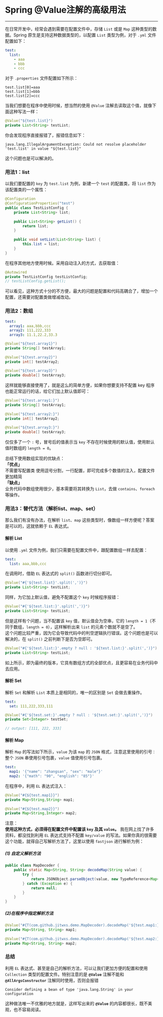 # Spring @Value注解的高级用法
****
在日常开发中，经常会遇到需要在配置文件中，存储 `List` 或是 `Map` 这种类型的数据。Spring 原生是支持这种数据类型的，以配置 `List` 类型为例，对于 `.yml` 文件配置如下：
```yml
test:  
  list:  
    - aaa  
    - bbb  
    - ccc  
```
对于 `.properties` 文件配置如下所示：
```
test.list[0]=aaa  
test.list[1]=bbb  
test.list[2]=ccc
```
当我们想要在程序中使用时候，想当然的使用 `@Value` 注解去读取这个值，就像下面这种写法一样：
```java
@Value("${test.list}")  
private List<String> testList;  
```
你会发现程序直接报错了，报错信息如下：
```
java.lang.IllegalArgumentException: Could not resolve placeholder 'test.list' in value "${test.list}"  
```
这个问题也是可以解决的。

### 用法1：list
以我们要配置的 `key` 为 `test.list` 为例，新建一个 `test` 的配置类，将 `list` 作为该配置类的一个属性：
```java
@Configuration  
@ConfigurationProperties("test")  
public class TestListConfig {  
    private List<String> list;  
  
    public List<String> getList() {  
        return list;  
    }  
  
    public void setList(List<String> list) {
        this.list = list;  
    }  
}  
```
在程序其他地方使用时候。采用自动注入的方式，去获取值：
```java
@Autowired  
private TestListConfig testListConfig;
// testListConfig.getList();
```
可以看见，这种方式十分的不方便，最大的问题是配置和代码高耦合了，增加一个配置，还需要对配置类做增减改动。

### 用法2：数组
```yml
test:  
  array1: aaa,bbb,ccc  
  array2: 111,222,333  
  array3: 11.1,22.2,33.3
```
```java
@Value("${test.array1}")  
private String[] testArray1;  
  
@Value("${test.array2}")  
private int[] testArray2;  
  
@Value("${test.array3}")  
private double[] testArray3;  
```
这样就能够直接使用了，就是这么的简单方便，如果你想要支持不配置 key 程序也能正常运行的话，给它们加上默认值即可：
```java
@Value("${test.array1:}")  
private String[] testArray1;  
  
@Value("${test.array2:}")  
private int[] testArray2;  
  
@Value("${test.array3:}")  
private double[] testArray3;  
```
仅仅多了一个 `:` 号，冒号后的值表示当 `key` 不存在时候使用的默认值，使用默认值时数组的 `length = 0`。  

总结下使用数组实现的优缺点：  
**「优点」**  
不需要写配置类
使用逗号分割，一行配置，即可完成多个数值的注入，配置文件更加精简  
**「缺点」**  
业务代码中数组使用很少，基本需要将其转换为 `List`，去做 `contains`、`foreach` 等操作。

### 用法3：替代方法（解析list、map、set）
那么我们有没有办法，在解析 `list`、`map` 这些类型时，像数组一样方便呢？答案是可以的，这就依赖于 `EL` 表达式。

#### 解析 List
以使用 `.yml` 文件为例，我们只需要在配置文件中，跟配置数组一样去配置：
```yml
test:  
  list: aaa,bbb,ccc  
```
在调用时，借助 `EL` 表达式的 `split()` 函数进行切分即可。
```java
@Value("#{'${test.list}'.split(',')}")  
private List<String> testList;  
```
同样，为它加上默认值，避免不配置这个 `key` 时候程序报错：
```java
@Value("#{'${test.list:}'.split(',')}")  
private List<String> testList;  
```
但是这样有个问题，当不配置该 `key` 值，默认值会为空串，它的 `length = 1`（不同于数组，`length = 0`），这样解析出来 `list` 的元素个数就不是空了。  
这个问题比较严重，因为它会导致代码中的判空逻辑执行错误。这个问题也是可以解决的，在 `split()` 之前判断下是否为空即可。
```java
@Value("#{'${test.list:}'.empty ? null : '${test.list:}'.split(',')}")  
private List<String> testList;  
```
如上所示，即为最终的版本，它具有数组方式的全部优点，且更容易在业务代码中去应用。

#### 解析 Set
解析 `Set` 和解析 `List` 本质上是相同的，唯一的区别是 `Set` 会做去重操作。
```yml
test:  
  set: 111,222,333,111 
```
```java
@Value("#{'${test.set:}'.empty ? null : '${test.set:}'.split(',')}")  
private Set<Integer> testSet;  
  
// output: [111, 222, 333]  
```
#### 解析 Map
解析 `Map` 的写法如下所示，`value` 为该 `map` 的 `JSON` 格式，注意这里使用的引号`：`整个 `JSON` 串使用引号包裹，`value` 值使用引号包裹。
```yml
test:  
  map1: '{"name": "zhangsan", "sex": "male"}'  
  map2: '{"math": "90", "english": "85"}'  
```
在程序中，利用 `EL` 表达式注入：
```java
@Value("#{${test.map1}}")  
private Map<String,String> map1;  
  
@Value("#{${test.map2}}")  
private Map<String,Integer> map2;  
```
注意：  
**使用这种方式，必须得在配置文件中配置该 `key` 及其 `value`。**
我在网上找了许多资料，都没找到利用 `EL` 表达式支持不配置 `key/value` 的写法。如果你真的很需要这个功能，就得自己写解析方法了，这里以使用 `fastjson` 进行解析为例：  
##### (1) 自定义解析方法
```java
public class MapDecoder {  
    public static Map<String, String> decodeMap(String value) {  
        try {  
            return JSONObject.parseObject(value, new TypeReference<Map<String, String>>(){});  
        } catch (Exception e) {  
            return null;  
        }  
    }  
}  
```
##### (2)在程序中指定解析方法
```java
@Value("#{T(com.github.jitwxs.demo.MapDecoder).decodeMap('${test.map1:}')}")  
private Map<String, String> map1;  
  
@Value("#{T(com.github.jitwxs.demo.MapDecoder).decodeMap('${test.map2:}')}")  
private Map<String, String> map2;  
```
### 总结
利用 `EL` 表达式、甚至是自己的解析方法，可以让我们更加方便的配置和使用 `Collection` 类型的配置文件。特别注意的是 **`@Value`** 注解不能和 **`@AllArgsConstructor`** 注解同时使用，否则会报错
```
Consider defining a bean of type 'java.lang.String' in your configuration  
```
这种做法唯一不优雅的地方就是，这样写出来的 **`@Value`** 的内容都很长，既不美观，也不容易阅读。